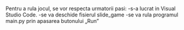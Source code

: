 Pentru a rula jocul, se vor respecta urmatorii pasi:
-s-a lucrat in Visual Studio Code.
-se va deschide fisierul slide_game
-se va rula programul main.py prin apasarea butonului „Run”
